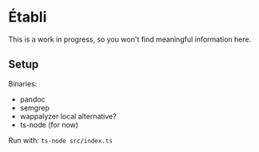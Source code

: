 # Établi

This is a work in progress, so you won't find meaningful information here.

## Setup

Binaries:
* pandoc
* semgrep
* wappalyzer local alternative?
* ts-node (for now)

Run with:
`ts-node src/index.ts`
